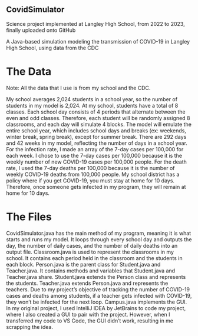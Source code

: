 ## CovidSimulator
Science project implemented at Langley High School, from 2022 to 2023, finally uploaded onto GitHub

A Java-based simulation modeling the transmission of COVID-19 in Langley High School, using data from the CDC



# The Data
Note: All the data that I use is from my school and the CDC.

My school averages 2,024 students in a school year, so the number of students in my model is 2,024. At my school, students have a total of 8 classes. Each school day consists of 4 periods that alternate between the even and odd classes. Therefore, each student will be randomly assigned 8 classrooms, and each day will simulate 4 blocks. The model will emulate the entire school year, which includes school days and breaks (ex: weekends, winter break, spring break), except for summer break. There are 292 days and 42 weeks in my model, reflecting the number of days in a school year. For the infection rate, I made an array of the 7-day cases per 100,000 for each week. I chose to use the 7-day cases per 100,000 because it is the weekly number of new COVID-19 cases per 100,000 people. For the death rate, I used the 7-day deaths per 100,000 because it is the number of weekly COVID-19 deaths from 100,000 people. My school district has a policy where if you get COVID-19, you must stay at home for 10 days. Therefore, once someone gets infected in my program, they will remain at home for 10 days.

# The Files
CovidSimulator.java has the main method of my program, meaning it is what starts and runs my model. It loops through every school day and outputs the day, the number of daily cases, and the number of daily deaths into an output file.
Classroom.java is used to represent the classrooms in my school. It contains each period held in the classroom and the students in each block.
Person.java is the parent class for Student.java and Teacher.java. It contains methods and variables that Student.java and Teacher.java share.
Student.java extends the Person class and represents the students.
Teacher.java extends Person.java and represents the teachers. Due to my project’s objective of tracking the number of COVID-19 cases and deaths among students, if a teacher gets infected with COVID-19, they won’t be infected for the next loop.
Campus.java implements the GUI. In my original project, I used IntelliJ IDEA by JetBrains to code my project, where I also created a GUI to pair with the project. However, when I transferred my code to VS Code, the GUI didn’t work, resulting in me scrapping the idea.
